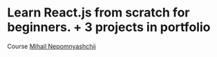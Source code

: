 # Learn React.js from scratch for beginners. + 3 projects in portfolio
Course [Mihail Nepomnyashchij](https://www.udemy.com/course/react-from-scratch/)